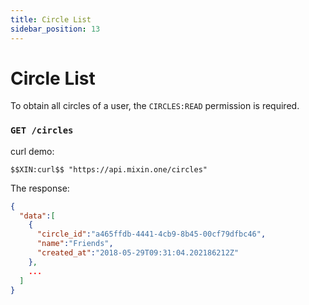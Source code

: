 ```yaml
---
title: Circle List
sidebar_position: 13
---
```


# Circle List

To obtain all circles of a user, the `CIRCLES:READ` permission is required.

### `GET /circles`

curl demo:

```
$$XIN:curl$$ "https://api.mixin.one/circles"
```

The response:

```json
{
  "data":[
    {
      "circle_id":"a465ffdb-4441-4cb9-8b45-00cf79dfbc46",
      "name":"Friends",
      "created_at":"2018-05-29T09:31:04.202186212Z"
    },
    ...
  ]
}
```
